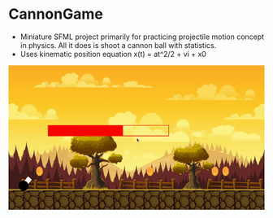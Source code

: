 # CannonGame
- Miniature SFML project primarily for practicing projectile motion concept in physics. All it does is shoot a cannon ball with statistics.
- Uses kinematic position equation x(t) = at^2/2 + vi + x0

![Preview](/preview.gif)
